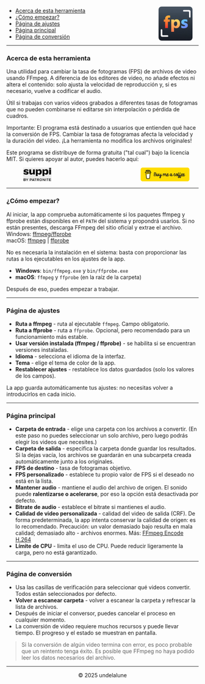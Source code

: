 <img src="logo.png" style="border-radius: 8px; margin-right:16px; margin-top:12px; height: 89px;" align="right" alt="Free FPS Logo" />

- [Acerca de esta herramienta](#about-this-tool)
- [¿Cómo empezar?](#how-to-start)
- [Página de ajustes](#settings-page)
- [Página principal](#main-page)
- [Página de conversión](#processing-page)

---

<a id="about-this-tool"></a>
### Acerca de esta herramienta

Una utilidad para cambiar la tasa de fotogramas (FPS) de archivos de video usando FFmpeg. A diferencia de los editores de video, no añade efectos ni altera el contenido: solo ajusta la velocidad de reproducción y, si es necesario, vuelve a codificar el audio.

Útil si trabajas con varios videos grabados a diferentes tasas de fotogramas que no pueden combinarse ni editarse sin interpolación o pérdida de cuadros.

Importante:
El programa está destinado a usuarios que entienden qué hace la conversión de FPS. Cambiar la tasa de fotogramas afecta la velocidad y la duración del video. ¡La herramienta no modifica los archivos originales!

Este programa se distribuye de forma gratuita ("tal cual") bajo la licencia MIT.
Si quieres apoyar al autor, puedes hacerlo aquí:

<a href="https://buymeacoffee.com/undelalune" target="_blank" rel="noopener" title="Go to buymeacoffee.com">
<img src="bmc-logo.svg" style="float: right; margin-right:24px; height: 36px; " alt="bmc Logo" />
</a>

<a href="https://suppi.pl/undelalune" target="_blank" rel="noopener" title="Go to suppi.pl">
<img src="suppi-logo.svg" style="margin-left:44px; height: 36px; " alt="suppi Logo" />
</a>

<br>

---

<a id="how-to-start"></a>
### ¿Cómo empezar?

Al iniciar, la app comprueba automáticamente si los paquetes ffmpeg y ffprobe están disponibles en el `PATH` del sistema y propondrá usarlos.
Si no están presentes, descarga FFmpeg del sitio oficial y extrae el archivo.<br>
Windows: <a href="https://www.gyan.dev/ffmpeg/builds/ffmpeg-release-essentials.zip" target="_blank" rel="noopener" title="Download ffmpeg/ffprobe archive">ffmpeg/ffprobe</a><br>
macOS: <a href="https://evermeet.cx/ffmpeg/ffmpeg-8.0.zip" target="_blank" rel="noopener" title="Download ffmpeg">ffmpeg</a> |
<a href="https://evermeet.cx/ffmpeg/ffprobe-8.0.zip" target="_blank" rel="noopener" title="Download ffprobe archive">ffprobe</a>

No es necesaria la instalación en el sistema: basta con proporcionar las rutas a los ejecutables en los ajustes de la app.

- **Windows**: `bin/ffmpeg.exe` y `bin/ffprobe.exe`
- **macOS**: `ffmpeg` y `ffprobe` (en la raíz de la carpeta)

Después de eso, puedes empezar a trabajar.

---

<a id="settings-page"></a>
### Página de ajustes

- **Ruta a ffmpeg** - ruta al ejecutable `ffmpeg`. Campo obligatorio.
- **Ruta a ffprobe** - ruta a `ffprobe`. Opcional, pero recomendado para un funcionamiento más estable.
- **Usar versión instalada (ffmpeg / ffprobe)** - se habilita si se encuentran versiones instaladas.
- **Idioma** - selecciona el idioma de la interfaz.
- **Tema** - elige el tema de color de la app.
- **Restablecer ajustes** - restablece los datos guardados (solo los valores de los campos).

La app guarda automáticamente tus ajustes: no necesitas volver a introducirlos en cada inicio.

---

<a id="main-page"></a>
### Página principal

- **Carpeta de entrada** - elige una carpeta con los archivos a convertir. (En este paso no puedes seleccionar un solo archivo, pero luego podrás elegir los videos que necesites.)
- **Carpeta de salida** - especifica la carpeta donde guardar los resultados. Si la dejas vacía, los archivos se guardarán en una subcarpeta creada automáticamente junto a los originales.
- **FPS de destino** - tasa de fotogramas objetivo.
- **FPS personalizado** - establece tu propio valor de FPS si el deseado no está en la lista.
- **Mantener audio** - mantiene el audio del archivo de origen. El sonido puede **ralentizarse o acelerarse**, por eso la opción está desactivada por defecto.
- **Bitrate de audio** - establece el bitrate si mantienes el audio.
- **Calidad de video personalizada** - calidad del video de salida (CRF). De forma predeterminada, la app intenta conservar la calidad de origen: es lo recomendado.
  Precaución: un valor demasiado bajo resulta en mala calidad; demasiado alto - archivos enormes. Más: [FFmpeg Encode H.264](https://trac.ffmpeg.org/wiki/Encode/H.264)
- **Límite de CPU** - limita el uso de CPU. Puede reducir ligeramente la carga, pero no está garantizado.

---

<a id="processing-page"></a>
### Página de conversión

- Usa las casillas de verificación para seleccionar qué videos convertir. Todos están seleccionados por defecto.
- **Volver a escanear carpeta** - volver a escanear la carpeta y refrescar la lista de archivos.
- Después de iniciar el conversor, puedes cancelar el proceso en cualquier momento.
- La conversión de video requiere muchos recursos y puede llevar tiempo. El progreso y el estado se muestran en pantalla.

> Si la conversión de algún video termina con error, es poco probable que un reintento tenga éxito.
> Es posible que FFmpeg no haya podido leer los datos necesarios del archivo.

---

<p style="text-align:center;">© 2025 undelalune</p>
